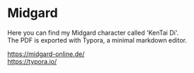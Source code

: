 # Midgard

Here you can find my Midgard character called 'KenTai Di'.  
The PDF is exported with Typora, a minimal markdown editor.  

https://midgard-online.de/  
https://typora.io/  
